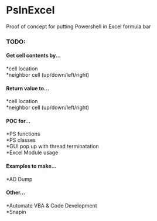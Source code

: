 # PsInExcel
Proof of concept for putting Powershell in Excel formula bar

### TODO:
#### Get cell contents by...  
*cell location  
*neighbor cell (up/down/left/right)

#### Return value to...  
*cell location  
*neighbor cell (up/down/left/right)  

#### POC for...  
*PS functions  
*PS classes  
*GUI pop up with thread terminatation  
*Excel Module usage  

#### Examples to make...  
*AD Dump

#### Other...  
*Automate VBA & Code Development  
*Snapin
